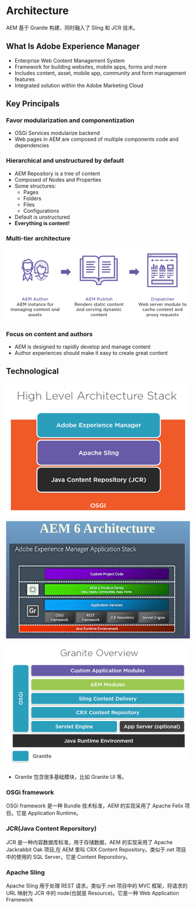 # Architecture

AEM 基于 Granite 构建，同时融入了 Sling 和 JCR 技术。

## What Is Adobe Experience Manager

- Enterprise Web Content Management System
- Framework for building websites, mobile apps,
  forms and more
- Includes content, asset, mobile app, community and form
  management features
- Integrated solution within the Adobe Marketing Cloud

## Key Principals

### Favor modularization and componentization

- OSGi Services modularize backend
- Web pages in AEM are composed of multiple components code and dependencies

### Hierarchical and unstructured by default

- AEM Repository is a tree of content
- Composed of Nodes and Properties
- Some structures:
  - Pages
  - Folders
  - Files
  - Configurations
- Default is unstructured
- **Everything is content!**

### Multi-tier architecture

![Multi-tier](./images/Multi-tier.png)

### Focus on content and authors

- AEM is designed to rapidly develop and manage content
- Author experiences should make it easy to create great content

## Technological

![high-level](./images/high-level.png)

![aem-archi](./images/aem-archi.png)

![granite](./images/granite.png)

- Granite 包含很多基础模块，比如 Granite UI 等。

### OSGi framework

OSGi framework 是一种 Bundle 技术标准，AEM 的实现采用了 Apache Felix 项目。它是 Application Runtime。

### JCR(Java Content Reporsitory)

JCR 是一种内容数据库标准，用于存储数据，AEM 的实现采用了 Apache Jackrabbit Oak 项目,在 AEM 里叫 CRX Content Repository。类似于.net 项目中的使用的 SQL Server。它是 Content Reporsitory。

### Apache Sling

Apache Sling 用于处理 REST 请求。类似于.net 项目中的 MVC 框架，将请求的 URL 映射为 JCR 中的 node(也就是 Resource)。它是一种 Web Application Framework
